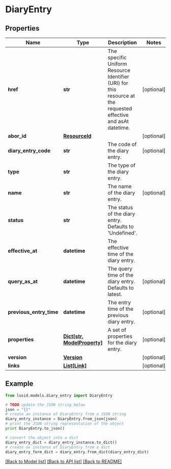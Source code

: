 # DiaryEntry


## Properties
Name | Type | Description | Notes
------------ | ------------- | ------------- | -------------
**href** | **str** | The specific Uniform Resource Identifier (URI) for this resource at the requested effective and asAt datetime. | [optional] 
**abor_id** | [**ResourceId**](ResourceId.md) |  | [optional] 
**diary_entry_code** | **str** | The code of the diary entry. | [optional] 
**type** | **str** | The type of the diary entry. | 
**name** | **str** | The name of the diary entry. | [optional] 
**status** | **str** | The status of the diary entry. Defaults to &#39;Undefined&#39;. | 
**effective_at** | **datetime** | The effective time of the diary entry. | 
**query_as_at** | **datetime** | The query time of the diary entry. Defaults to latest. | [optional] 
**previous_entry_time** | **datetime** | The entry time of the previous diary entry. | [optional] 
**properties** | [**Dict[str, ModelProperty]**](ModelProperty.md) | A set of properties for the diary entry. | [optional] 
**version** | [**Version**](Version.md) |  | [optional] 
**links** | [**List[Link]**](Link.md) |  | [optional] 

## Example

```python
from lusid.models.diary_entry import DiaryEntry

# TODO update the JSON string below
json = "{}"
# create an instance of DiaryEntry from a JSON string
diary_entry_instance = DiaryEntry.from_json(json)
# print the JSON string representation of the object
print DiaryEntry.to_json()

# convert the object into a dict
diary_entry_dict = diary_entry_instance.to_dict()
# create an instance of DiaryEntry from a dict
diary_entry_form_dict = diary_entry.from_dict(diary_entry_dict)
```
[[Back to Model list]](../README.md#documentation-for-models) [[Back to API list]](../README.md#documentation-for-api-endpoints) [[Back to README]](../README.md)



